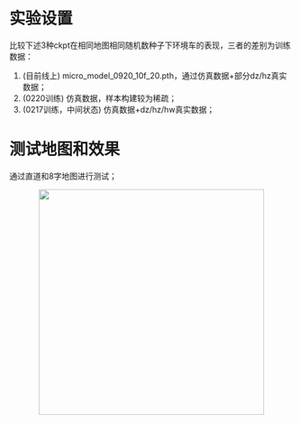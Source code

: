 # 实验设置
比较下述3种ckpt在相同地图相同随机数种子下环境车的表现，三者的差别为训练数据：    
1. (目前线上) micro_model_0920_10f_20.pth，通过仿真数据+部分dz/hz真实数据；
2. (0220训练) 仿真数据，样本构建较为稀疏；
3. (0217训练，中间状态) 仿真数据+dz/hz/hw真实数据；

# 测试地图和效果
通过直道和8字地图进行测试；

<div align=center> 
  <img src="" width="400px"> 
</div>




